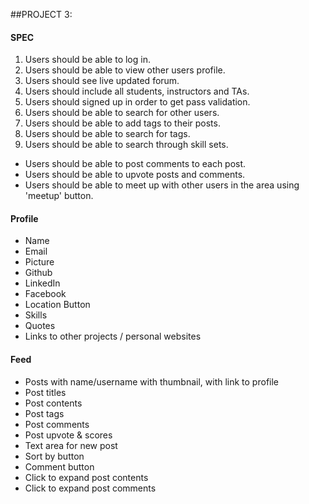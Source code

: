 ##PROJECT 3: 

#### SPEC
1. Users should be able to log in.
2. Users should be able to view other users profile.
3. Users should see live updated forum.
4. Users should include all students, instructors and TAs.
5. Users should signed up in order to get pass validation.
6. Users should be able to search for other users.
7. Users should be able to add tags to their posts.
8. Users should be able to search for tags.
9. Users should be able to search through skill sets.


* Users should be able to post comments to each post.
* Users should be able to upvote posts and comments.
* Users should be able to meet up with other users in the area using 'meetup' button.

#### Profile
- Name
- Email
- Picture
- Github
- LinkedIn
- Facebook
- Location Button
- Skills
- Quotes
- Links to other projects / personal websites

#### Feed
- Posts with name/username with thumbnail, with link to profile
- Post titles
- Post contents
- Post tags
- Post comments
- Post upvote & scores
- Text area for new post
- Sort by button
- Comment button
- Click to expand post contents
- Click to expand post comments

